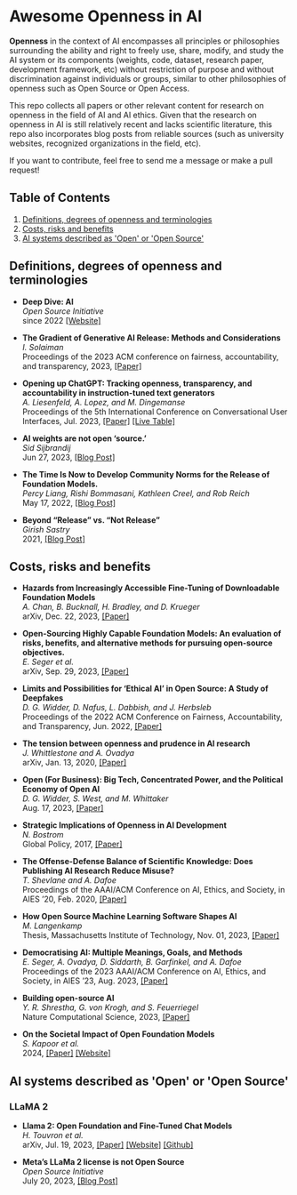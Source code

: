 # Awesome Openness in AI

**Openness** in the context of AI encompasses all principles or philosophies surrounding the ability and right to freely use, share, modify, and study the AI system or its components (weights, code, dataset, research paper, development framework, etc)  without restriction of purpose and without discrimination against individuals or groups, similar to other philosophies of openness such as Open Source or Open Access. 

This repo collects all papers or other relevant content for research on openness in the field of AI and AI ethics. Given that the research on openness in AI is still relatively recent and lacks scientific literature, this repo also incorporates blog posts from reliable sources (such as university websites, recognized organizations in the field, etc).

If you want to contribute, feel free to send me a message or make a pull request!

## Table of Contents

1. [Definitions, degrees of openness and terminologies](#definitions-degrees-of-openness-and-terminologies)
2. [Costs, risks and benefits](#costs-risks-and-benefits)
3. [AI systems described as 'Open' or 'Open Source'](#ai-systems-described-as-open-or-open-source)


## Definitions, degrees of openness and terminologies

- **Deep Dive: AI** <br>
*Open Source Initiative* <br>
since 2022 [[Website]](https://opensource.org/deepdive)

- **The Gradient of Generative AI Release: Methods and Considerations** <br>
*I. Solaiman* <br>
Proceedings of the 2023 ACM conference on fairness, accountability, and transparency, 2023, [[Paper]](http://arxiv.org/abs/2302.04844)

- **Opening up ChatGPT: Tracking openness, transparency, and accountability in instruction-tuned text generators** <br>
*A. Liesenfeld, A. Lopez, and M. Dingemanse* <br>
Proceedings of the 5th International Conference on Conversational User Interfaces, Jul. 2023, [[Paper]](https://arxiv.org/abs/2307.05532) [[Live Table]](https://opening-up-chatgpt.github.io/)

- **AI weights are not open ‘source.’** <br>
*Sid Sijbrandij* <br>
Jun 27, 2023, [[Blog Post]](https://opencoreventures.com/blog/2023-06-27-ai-weights-are-not-open-source/)

- **The Time Is Now to Develop Community Norms for the Release of Foundation Models.** <br>
*Percy Liang, Rishi Bommasani, Kathleen Creel, and Rob Reich* <br>
May 17, 2022, [[Blog Post]](https://hai.stanford.edu/news/time-now-develop-community-norms-release-foundation-models)

- **Beyond “Release” vs. “Not Release”** <br>
*Girish Sastry* <br>
2021, [[Blog Post]](https://crfm.stanford.edu/commentary/2021/10/18/sastry.html)

## Costs, risks and benefits

- **Hazards from Increasingly Accessible Fine-Tuning of Downloadable Foundation Models** <br>
*A. Chan, B. Bucknall, H. Bradley, and D. Krueger* <br>
arXiv, Dec. 22, 2023, [[Paper]](http://arxiv.org/abs/2312.14751)

- **Open-Sourcing Highly Capable Foundation Models: An evaluation of risks, benefits, and alternative methods for pursuing open-source objectives.** <br>
*E. Seger et al.* <br>
arXiv, Sep. 29, 2023, [[Paper]](http://arxiv.org/abs/2311.09227)

- **Limits and Possibilities for ‘Ethical AI’ in Open Source: A Study of Deepfakes** <br>
*D. G. Widder, D. Nafus, L. Dabbish, and J. Herbsleb* <br>
Proceedings of the 2022 ACM Conference on Fairness, Accountability, and Transparency, Jun. 2022, [[Paper]](https://dl.acm.org/doi/abs/10.1145/3531146.3533779)

- **The tension between openness and prudence in AI research** <br>
*J. Whittlestone and A. Ovadya* <br>
arXiv, Jan. 13, 2020, [[Paper]](10.48550/arXiv.1910.01170)

- **Open (For Business): Big Tech, Concentrated Power, and the Political Economy of Open AI** <br>
*D. G. Widder, S. West, and M. Whittaker* <br>
Aug. 17, 2023, [[Paper]](https://papers.ssrn.com/sol3/papers.cfm?abstract_id=4543807)

- **Strategic Implications of Openness in AI Development** <br>
*N. Bostrom* <br>
Global Policy, 2017, [[Paper]](https://onlinelibrary.wiley.com/doi/full/10.1111/1758-5899.12403)

- **The Offense-Defense Balance of Scientific Knowledge: Does Publishing AI Research Reduce Misuse?** <br>
  *T. Shevlane and A. Dafoe* <br>
  Proceedings of the AAAI/ACM Conference on AI, Ethics, and Society, in AIES ’20, Feb. 2020, [[Paper]](https://arxiv.org/abs/2001.00463)

- **How Open Source Machine Learning Software Shapes AI** <br>
*M. Langenkamp* <br>
Thesis, Massachusetts Institute of Technology, Nov. 01, 2023, [[Paper]](https://dspace.mit.edu/handle/1721.1/145076)

- **Democratising AI: Multiple Meanings, Goals, and Methods** <br>
*E. Seger, A. Ovadya, D. Siddarth, B. Garfinkel, and A. Dafoe* <br>
Proceedings of the 2023 AAAI/ACM Conference on AI, Ethics, and Society, in AIES ’23, Aug. 2023, [[Paper]](https://arxiv.org/abs/2303.12642)

- **Building open-source AI** <br>
*Y. R. Shrestha, G. von Krogh, and S. Feuerriegel* <br>
Nature Computational Science, 2023, [[Paper]](https://www.nature.com/articles/s43588-023-00540-0#:~:text=Artificial%20intelligence%20(AI)%20drives%20innovation,%2C%20collaboration%2C%20responsibility%20and%20interoperability)

- **On the Societal Impact of Open Foundation Models** <br>
*S. Kapoor et al.* <br>
2024, [[Paper]](https://crfm.stanford.edu/open-fms/paper.pdf) [[Website]](https://crfm.stanford.edu/open-fms/#:~:text=Open%20foundation%20models%20can%20distribute,accelerate%20science%2C%20and%20enable%20transparency)

## AI systems described as 'Open' or 'Open Source'

### LLaMA 2

- **Llama 2: Open Foundation and Fine-Tuned Chat Models** <br>
*H. Touvron et al.* <br>
arXiv, Jul. 19, 2023, [[Paper]](https://arxiv.org/abs/2307.09288) [[Website]](https://llama.meta.com/) [[Github]](https://github.com/facebookresearch/llama)

- **Meta’s LLaMa 2 license is not Open Source** <br>
*Open Source Initiative* <br>
July 20, 2023, [[Blog Post]](https://opensource.org/blog/metas-llama-2-license-is-not-open-source)

